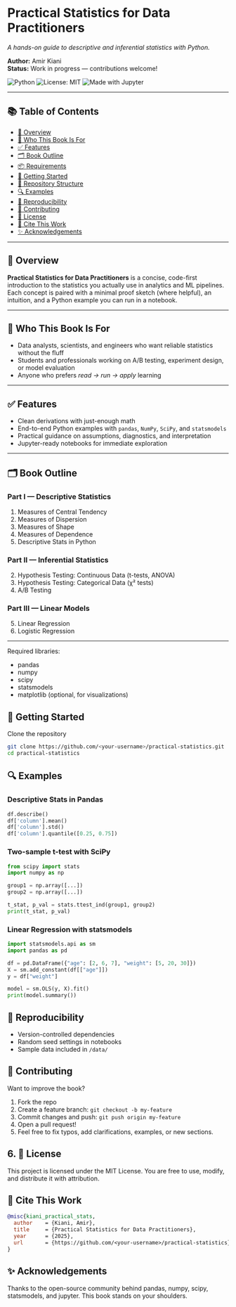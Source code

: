 # Practical Statistics for Data Practitioners

*A hands-on guide to descriptive and inferential statistics with Python.*

**Author:** Amir Kiani  
**Status:** Work in progress — contributions welcome!

![Python](https://img.shields.io/badge/Python-3.9%2B-blue.svg)
![License: MIT](https://img.shields.io/badge/License-MIT-green.svg)
![Made with Jupyter](https://img.shields.io/badge/Made%20with-Jupyter-orange.svg)

---

## 📚 Table of Contents

- [🧠 Overview](#overview)  
- [👥 Who This Book Is For](#who-this-book-is-for)  
- [✅ Features](#features)  
- [🗂️ Book Outline](#book-outline)  
- [📦 Requirements](#-requirements)  
- [🚀 Getting Started](#-getting-started)  
- [📁 Repository Structure](#-repository-structure)  
- [🔍 Examples](#-examples)  
- [🧪 Reproducibility](#-reproducibility)  
- [🤝 Contributing](#-contributing)  
- [📄 License](#-license)  
- [📌 Cite This Work](#-cite-this-work)  
- [✨ Acknowledgements](#-acknowledgements)

---

## 🧠 Overview

**Practical Statistics for Data Practitioners** is a concise, code-first introduction to the statistics you actually use in analytics and ML pipelines. Each concept is paired with a minimal proof sketch (where helpful), an intuition, and a Python example you can run in a notebook.

---

## 👥 Who This Book Is For

- Data analysts, scientists, and engineers who want reliable statistics without the fluff  
- Students and professionals working on A/B testing, experiment design, or model evaluation  
- Anyone who prefers *read → run → apply* learning

---

## ✅ Features

- Clean derivations with just-enough math  
- End-to-end Python examples with `pandas`, `NumPy`, `SciPy`, and `statsmodels`  
- Practical guidance on assumptions, diagnostics, and interpretation  
- Jupyter-ready notebooks for immediate exploration

---

## 🗂️ Book Outline

### Part I — Descriptive Statistics
1. Measures of Central Tendency  
2. Measures of Dispersion  
3. Measures of Shape  
4. Measures of Dependence  
5. Descriptive Stats in Python

### Part II — Inferential Statistics
2. Hypothesis Testing: Continuous Data (t-tests, ANOVA)  
3. Hypothesis Testing: Categorical Data (χ² tests)  
4. A/B Testing

### Part III — Linear Models
5. Linear Regression  
6. Logistic Regression

---

Required libraries:

- pandas
- numpy
- scipy
- statsmodels
- matplotlib (optional, for visualizations)

## 🚀 Getting Started
Clone the repository
```bash
git clone https://github.com/<your-username>/practical-statistics.git
cd practical-statistics
```

## 🔍 Examples
### Descriptive Stats in Pandas
```python
df.describe()
df['column'].mean()
df['column'].std()
df['column'].quantile([0.25, 0.75])
```
### Two-sample t-test with SciPy
```python
from scipy import stats
import numpy as np

group1 = np.array([...])
group2 = np.array([...])

t_stat, p_val = stats.ttest_ind(group1, group2)
print(t_stat, p_val)
```
### Linear Regression with statsmodels
```python
import statsmodels.api as sm
import pandas as pd

df = pd.DataFrame({"age": [2, 6, 7], "weight": [5, 20, 30]})
X = sm.add_constant(df[["age"]])
y = df["weight"]

model = sm.OLS(y, X).fit()
print(model.summary())
```
## 🧪 Reproducibility

- Version-controlled dependencies
- Random seed settings in notebooks
- Sample data included in `/data/`

## 🤝 Contributing

Want to improve the book?

1. Fork the repo
2. Create a feature branch: `git checkout -b my-feature`
3. Commit changes and push: `git push origin my-feature`
4. Open a pull request!
5. Feel free to fix typos, add clarifications, examples, or new sections.

## 6. 📄 License

This project is licensed under the MIT License.
You are free to use, modify, and distribute it with attribution.

## 📌 Cite This Work
```bibtex
@misc{kiani_practical_stats,
  author    = {Kiani, Amir},
  title     = {Practical Statistics for Data Practitioners},
  year      = {2025},
  url       = {https://github.com/<your-username>/practical-statistics}
}
```
## ✨ Acknowledgements

Thanks to the open-source community behind pandas, numpy, scipy, statsmodels, and jupyter. This book stands on your shoulders.

